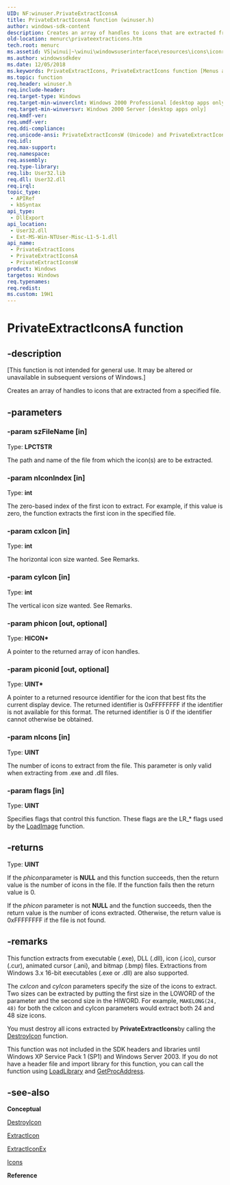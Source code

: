 ```yaml
---
UID: NF:winuser.PrivateExtractIconsA
title: PrivateExtractIconsA function (winuser.h)
author: windows-sdk-content
description: Creates an array of handles to icons that are extracted from a specified file.
old-location: menurc\privateextracticons.htm
tech.root: menurc
ms.assetid: VS|winui|~\winui\windowsuserinterface\resources\icons\iconreference\iconfunctions\privateextracticons.htm
ms.author: windowssdkdev
ms.date: 12/05/2018
ms.keywords: PrivateExtractIcons, PrivateExtractIcons function [Menus and Other Resources], PrivateExtractIconsA, PrivateExtractIconsW, _win32_PrivateExtractIcons, _win32_privateextracticons_cpp, menurc.privateextracticons, winui._win32_privateextracticons, winuser/PrivateExtractIcons, winuser/PrivateExtractIconsA, winuser/PrivateExtractIconsW
ms.topic: function
req.header: winuser.h
req.include-header: 
req.target-type: Windows
req.target-min-winverclnt: Windows 2000 Professional [desktop apps only]
req.target-min-winversvr: Windows 2000 Server [desktop apps only]
req.kmdf-ver: 
req.umdf-ver: 
req.ddi-compliance: 
req.unicode-ansi: PrivateExtractIconsW (Unicode) and PrivateExtractIconsA (ANSI)
req.idl: 
req.max-support: 
req.namespace: 
req.assembly: 
req.type-library: 
req.lib: User32.lib
req.dll: User32.dll
req.irql: 
topic_type:
 - APIRef
 - kbSyntax
api_type:
 - DllExport
api_location:
 - User32.dll
 - Ext-MS-Win-NTUser-Misc-L1-5-1.dll
api_name:
 - PrivateExtractIcons
 - PrivateExtractIconsA
 - PrivateExtractIconsW
product: Windows
targetos: Windows
req.typenames: 
req.redist: 
ms.custom: 19H1
---
```


# PrivateExtractIconsA function


## -description


<p class="CCE_Message">[This function is not intended for general
      use. It may
      be altered or unavailable in subsequent versions of Windows.]

Creates an array of handles to icons that are extracted from a specified file.


## -parameters




### -param szFileName [in]

Type: <b>LPCTSTR</b>

The path and name of the file
				from which the icon(s) are to be extracted.


### -param nIconIndex [in]

Type: <b>int</b>

The zero-based index of the first icon to extract. For example,
				  if this value is zero, the function extracts the first icon in the specified
				  file.


### -param cxIcon [in]

Type: <b>int</b>

The horizontal icon size wanted. See Remarks.


### -param cyIcon [in]

Type: <b>int</b>

The vertical icon size wanted. See Remarks.


### -param phicon [out, optional]

Type: <b>HICON*</b>

A pointer to the returned array of icon handles.


### -param piconid [out, optional]

Type: <b>UINT*</b>

A pointer to a returned resource identifier for the icon that best
				fits the current display device.  The returned identifier is 0xFFFFFFFF if the
				identifier is not available for this format.  The returned identifier is 0 if
				the identifier cannot otherwise be obtained.


### -param nIcons [in]

Type: <b>UINT</b>

The number of icons to extract from the file. This parameter
				is only valid when extracting from .exe and .dll files.


### -param flags [in]

Type: <b>UINT</b>

Specifies flags that control this function.  These flags are the LR_*
				flags used by the <a href="https://docs.microsoft.com/windows/desktop/api/winuser/nf-winuser-loadimagea">LoadImage</a> function.


## -returns



Type: <b>UINT</b>

If the <i>phicon</i>parameter is <b>NULL</b> and this function succeeds, then the return
				value is the number of icons in the file.  If the function fails then the
				return value is 0.

If the <i>phicon</i> parameter is
        not <b>NULL</b> and the function succeeds, then the return value is the
        number of icons extracted.  Otherwise, the return value is 0xFFFFFFFF if the file
        is not found.




## -remarks



This function extracts from executable (.exe), DLL (.dll),
      icon (.ico), cursor (.cur), animated cursor (.ani), and bitmap (.bmp) files.
      Extractions from Windows 3.x 16-bit executables (.exe or .dll) are
      also supported.

The <i>cxIcon</i> and
      <i>cyIcon</i> parameters specify the
      size of the icons to extract.  Two sizes can be extracted by putting the
      first size in the LOWORD of the parameter and the second size in the HIWORD.
      For example, <code>MAKELONG(24, 48)</code> for both the cxIcon and cyIcon parameters would extract
      both 24 and 48 size icons.

You must destroy all icons extracted by <b>PrivateExtractIcons</b>by calling the <a href="https://docs.microsoft.com/windows/desktop/api/winuser/nf-winuser-destroyicon">DestroyIcon</a> function. 

This function was not included in the SDK headers and libraries until Windows XP Service Pack 1 (SP1) and Windows Server 2003. If you do not have a header file and import library for this function, you can call the function using <a href="https://docs.microsoft.com/windows/desktop/api/libloaderapi/nf-libloaderapi-loadlibrarya">LoadLibrary</a> and <a href="https://docs.microsoft.com/windows/desktop/api/libloaderapi/nf-libloaderapi-getprocaddress">GetProcAddress</a>.




## -see-also




<b>Conceptual</b>



<a href="https://docs.microsoft.com/windows/desktop/api/winuser/nf-winuser-destroyicon">DestroyIcon</a>



<a href="https://docs.microsoft.com/windows/desktop/api/shellapi/nf-shellapi-extracticona">ExtractIcon</a>



<a href="https://docs.microsoft.com/windows/desktop/api/shellapi/nf-shellapi-extracticonexa">ExtractIconEx</a>



<a href="https://docs.microsoft.com/windows/desktop/menurc/icons">Icons</a>



<b>Reference</b>
 

 

